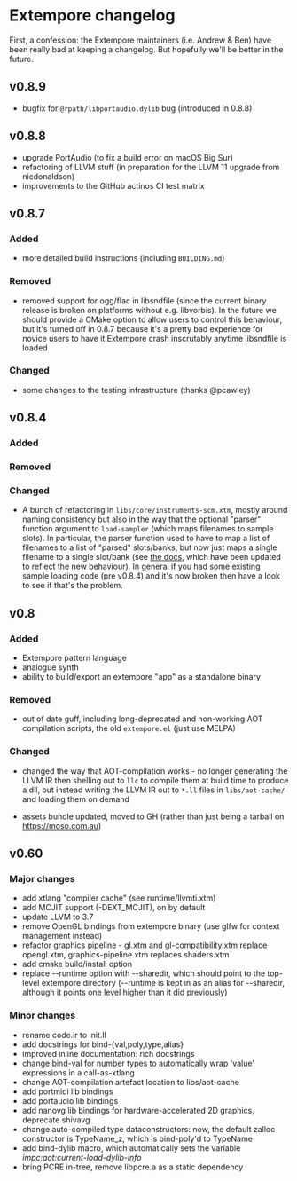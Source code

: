 # Extempore changelog

First, a confession: the Extempore maintainers (i.e. Andrew & Ben) have been
really bad at keeping a changelog. But hopefully we'll be better in the future.

## v0.8.9

- bugfix for `@rpath/libportaudio.dylib` bug (introduced in 0.8.8)

## v0.8.8

- upgrade PortAudio (to fix a build error on macOS Big Sur)
- refactoring of LLVM stuff (in preparation for the LLVM 11 upgrade from nicdonaldson)
- improvements to the GitHub actinos CI test matrix

## v0.8.7

### Added

- more detailed build instructions (including `BUILDING.md`)

### Removed

- removed support for ogg/flac in libsndfile (since the current binary release
  is broken on platforms without e.g. libvorbis). In the future we should
  provide a CMake option to allow users to control this behaviour, but it's
  turned off in 0.8.7 because it's a pretty bad experience for novice users to
  have it Extempore crash inscrutably anytime libsndfile is loaded

### Changed

- some changes to the testing infrastructure (thanks @pcawley)

## v0.8.4

### Added

### Removed

### Changed

- A bunch of refactoring in `libs/core/instruments-scm.xtm`, mostly around
  naming consistency but also in the way that the optional "parser" function
  argument to `load-sampler` (which maps filenames to sample slots). In
  particular, the parser function used to have to map a list of filenames to a
  list of "parsed" slots/banks, but now just maps a single filename to a single
  slot/bank (see [the
  docs](https://extemporelang.github.io/docs/guides/sampler/), which have been
  updated to reflect the new behaviour). In general if you had some existing
  sample loading code (pre v0.8.4) and it's now broken then have a look to see
  if that's the problem.

## v0.8

### Added

- Extempore pattern language
- analogue synth
- ability to build/export an extempore "app" as a standalone binary

### Removed

- out of date guff, including long-deprecated and non-working AOT
  compilation scripts, the old `extempore.el` (just use MELPA)

### Changed

- changed the way that AOT-compilation works - no longer generating the LLVM IR
  then shelling out to `llc` to compile them at build time to produce a dll, but
  instead writing the LLVM IR out to `*.ll` files in `libs/aot-cache/` and
  loading them on demand

- assets bundle updated, moved to GH (rather than just being a tarball on
  <https://moso.com.au>)

## v0.60

### Major changes

- add xtlang "compiler cache" (see runtime/llvmti.xtm)
- add MCJIT support (-DEXT_MCJIT), on by default
- update LLVM to 3.7
- remove OpenGL bindings from extempore binary (use glfw for context management
  instead)
- refactor graphics pipeline - gl.xtm and gl-compatibility.xtm replace
  opengl.xtm, graphics-pipeline.xtm replaces shaders.xtm
- add cmake build/install option
- replace --runtime option with --sharedir, which should point to the top-level
  extempore directory (--runtime is kept in as an alias for --sharedir, although
  it points one level higher than it did previously)

### Minor changes

- rename code.ir to init.ll
- add docstrings for bind-{val,poly,type,alias}
- improved inline documentation: rich docstrings
- change bind-val for number types to automatically wrap 'value' expressions in
  a call-as-xtlang
- change AOT-compilation artefact location to libs/aot-cache
- add portmidi lib bindings
- add portaudio lib bindings
- add nanovg lib bindings for hardware-accelerated 2D graphics, deprecate
  shivavg
- change auto-compiled type dataconstructors: now, the default zalloc
  constructor is TypeName_z, which is bind-poly'd to TypeName
- add bind-dylib macro, which automatically sets the variable
  *impc:aot:current-load-dylib-info*
- bring PCRE in-tree, remove libpcre.a as a static dependency
